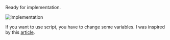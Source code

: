 Ready for implementation.

![Implementation](https://cdn.discordapp.com/attachments/701477293238910997/718420738024931378/unknown.png)

If you want to use script, you have to change some variables. I was inspired by this [article](http://pentestmonkey.net/cheat-sheet/shells/reverse-shell-cheat-sheet).
